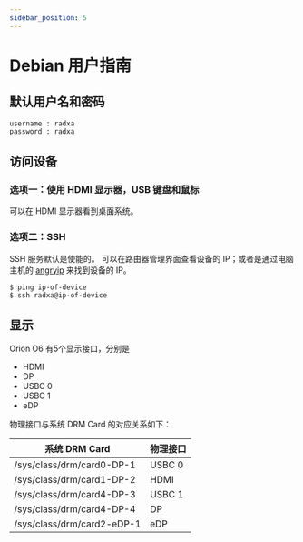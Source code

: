 ```yaml
---
sidebar_position: 5
---
```


# Debian 用户指南

## 默认用户名和密码

```
username : radxa
password : radxa
```

## 访问设备

### 选项一：使用 HDMI 显示器，USB 键盘和鼠标

可以在 HDMI 显示器看到桌面系统。

### 选项二：SSH

SSH 服务默认是使能的。
可以在路由器管理界面查看设备的 IP；或者是通过电脑主机的 [angryip](https://angryip.org/) 来找到设备的 IP。

```
$ ping ip-of-device
$ ssh radxa@ip-of-device
```


## 显示

Orion O6 有5个显示接口，分别是

- HDMI
- DP
- USBC 0
- USBC 1
- eDP

物理接口与系统 DRM Card 的对应关系如下：

| 系统 DRM Card              | 物理接口 |
|----------------------------|----------|
| /sys/class/drm/card0-DP-1  | USBC 0   |
| /sys/class/drm/card1-DP-2  | HDMI     |
| /sys/class/drm/card4-DP-3  | USBC 1   |
| /sys/class/drm/card4-DP-4  | DP       |
| /sys/class/drm/card2-eDP-1 | eDP      |
